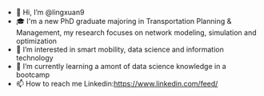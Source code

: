 - 👋 Hi, I’m @lingxuan9
- 🎓 I'm a new PhD graduate majoring in Transportation Planning & Management, my research focuses on network modeling, simulation and optimization
- 👀 I’m interested in smart mobility, data science and information technology
- 🌱 I’m currently learning a amont of data science knowledge in a bootcamp
- 📫 How to reach me
Linkedin:https://www.linkedin.com/feed/

<!---
lingxuan9/lingxuan9 is a ✨ special ✨ repository because its `README.md` (this file) appears on your GitHub profile.
You can click the Preview link to take a look at your changes.
--->
